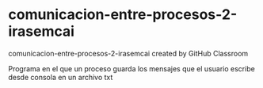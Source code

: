 # comunicacion-entre-procesos-2-irasemcai
comunicacion-entre-procesos-2-irasemcai created by GitHub Classroom

Programa en el que un proceso guarda los mensajes que el usuario escribe desde consola en un archivo txt
